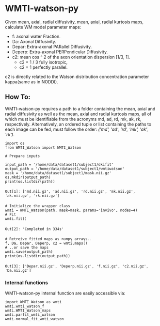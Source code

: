 # WMTI-watson-py
Given mean, axial, radial diffusivity, mean, axial, radial kurtosis maps,
calculate WM model parameter maps: 
- f: axonal water Fraction.
- Da: Axonal Diffusivity.
- Depar: Extra-axonal PARallel Diffusivity.
- Deperp: Extra-axonal PERPendicular Diffusivity.
- c2: mean cos ^ 2 of the axon orientation dispersion [1/3, 1]. 
  - c2 = 1 / 3 fully isotropic, 
  - c2 = 1 perfectly parallel. 

c2 is directly related to the Watson distribution concentration parameter kappa(same as in NODDI).


## How To:
WMTI-watson-py requires a path to a folder containing the mean, axial and radial 
diffusivity as well as the mean, axial and radial kurtosis maps, all of which
must be identifiable from the acronyms md, ad, rd, mk, ak, rk, respectively. 
Alternatively, an ordered tuple or list containing the paths to each image can 
be fed, must follow the order: _('md', 'ad', 'rd', 'mk', 'ak', 'rk')_.
    
    import os
    from WMTI_Watson import WMTI_Watson
    
    # Prepare inputs

    input_path = '/home/data/dataset1/subject1/dkifit'
    output_path = '/home/data/dataset1/subject1/wmtiwatson'
    mask = '/home/data/dataset1/subject1/mask.nii.gz'
    os.mkdir(output_path)
    print(os.listdir(path))
####
    Out[1]: ['md.nii.gz', 'ad.nii.gz', 'rd.nii.gz', 'mk.nii.gz', 'ak.nii.gz', 'rk.nii.gz']
####    
    # Initialize the wrapper class
    wmti = WMTI_Watson(path, mask=mask, params='invivo', nodes=4)
    # Fit
    wmti.fit()
####
    Out[2]: 'Completed in 334s'
####
    # Retreive fitted maps as numpy arrays..
    f, Da, Depar, Deperp, c2 = wmti.maps()
    # ..or save the maps
    wmti.save(output_path)
    print(os.listdir(output_path))
####
    Out[3]: ['Depar.nii.gz', 'Deperp.nii.gz', 'f.nii.gz', 'c2.nii.gz', 'Da.nii.gz']
####

### Internal functions
WMTI-watson-py internal function are easily accessible via:

    import WMTI_Watson as wmti
    wmti.wmti_watson_f
    wmti.WMTI_Watson_maps
    wmti.parfit_wmti_watson
    wmti.normal_fit_wmti_watson
